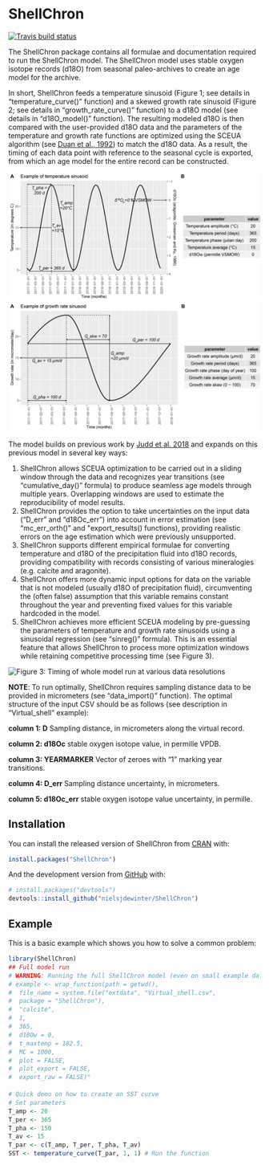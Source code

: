 
<!-- README.md is generated from README.Rmd. Please edit that file -->

# ShellChron

<!-- badges: start -->

[![Travis build
status](https://travis-ci.com/nielsjdewinter/ShellChron.svg?branch=master)](https://travis-ci.com/nielsjdewinter/ShellChron)
<!-- badges: end -->

The ShellChron package contains all formulae and documentation required
to run the ShellChron model. The ShellChron model uses stable oxygen
isotope records (d18O) from seasonal paleo-archives to create an age
model for the archive.

In short, ShellChron feeds a temperature sinusoid (Figure 1; see details
in “temperature\_curve()” function) and a skewed growth rate sinusoid
(Figure 2; see details in “growth\_rate\_curve()” function) to a d18O
model (see details in “d18O\_model()” function). The resulting modeled
d18O is then compared with the user-provided d18O data and the
parameters of the temperature and growth rate functions are optimized
using the SCEUA algorithm (see [Duan et
al., 1992](https://doi.org/10.1029/91WR02985)) to match the d18O data.
As a result, the timing of each data point with reference to the
seasonal cycle is exported, from which an age model for the entire
record can be constructed.

![Figure 1: Temperature sinusoid](man/figures/README-SSTcurve.png)
![Figure 2: Growth rate sinusoid](man/figures/README-GRcurve.png)

The model builds on previous work by [Judd et
al. 2018](https://doi.org/10.1016/j.palaeo.2017.09.034) and expands on
this previous model in several key ways:

1.  ShellChron allows SCEUA optimization to be carried out in a sliding
    window through the data and recognizes year transitions (see
    “cumulative\_day()” formula) to produce seamless age models
    through multiple years. Overlapping windows are used to estimate the
    reproducibility of model results.
2.  ShellChron provides the option to take uncertainties on the input
    data (“D\_err” and “d18Oc\_err”) into account in error estimation
    (see “mc\_err\_orth()” and "export\_results() functions), providing
    realistic errors on the age estimation which were previously
    unsupported.
3.  ShellChron supports different empirical formulae for converting
    temperature and d18O of the precipitation fluid into d18O records,
    providing compatibility with records consisting of various
    mineralogies (e.g. calcite and aragonite).
4.  ShellChron offers more dynamic input options for data on the
    variable that is not modeled (usually d18O of precipitation fluid),
    circumventing the (often false) assumption that this variable
    remains constant throughout the year and preventing fixed values for
    this variable hardcoded in the model.
5.  ShellChron achieves more efficient SCEUA modeling by pre-guessing
    the parameters of temperature and growth rate sinusoids using a
    sinusoidal regression (see “sinreg()” formula). This is an essential
    feature that allows ShellChron to process more optimization windows
    while retaining competitive processing time (see Figure 3).

![Figure 3: Timing of whole model run at various data
resolutions](man/figures/README-Timing.png)

**NOTE**: To run optimally, ShellChron requires sampling distance data
to be provided in micrometers (see “data\_import()” function). The
optimal structure of the input CSV should be as follows (see description
in “Virtual\_shell” example):

**column 1: D** Sampling distance, in micrometers along the virtual
record.

**column 2: d18Oc** stable oxygen isotope value, in permille VPDB.

**column 3: YEARMARKER** Vector of zeroes with “1” marking year
transitions.

**column 4: D\_err** Sampling distance uncertainty, in micrometers.

**column 5: d18Oc\_err** stable oxygen isotope value uncertainty, in
permille.

## Installation

You can install the released version of ShellChron from
[CRAN](https://CRAN.R-project.org) with:

``` r
install.packages("ShellChron")
```

And the development version from [GitHub](https://github.com/) with:

``` r
# install.packages("devtools")
devtools::install_github("nielsjdewinter/ShellChron")
```

## Example

This is a basic example which shows you how to solve a common problem:

``` r
library(ShellChron)
## Full model run
# WARNING: Running the full ShellChron model (even on small example data) always takes some time (usually in the order of 30-60 minutes)
# example <- wrap_function(path = getwd(),
#  file_name = system.file("extdata", "Virtual_shell.csv",
#  package = "ShellChron"),
#  "calcite",
#  1,
#  365,
#  d18Ow = 0,
#  t_maxtemp = 182.5,
#  MC = 1000,
#  plot = FALSE,
#  plot_export = FALSE,
#  export_raw = FALSE)"

# Quick demo on how to create an SST curve
# Set parameters
T_amp <- 20
T_per <- 365
T_pha <- 150
T_av <- 15
T_par <- c(T_amp, T_per, T_pha, T_av)
SST <- temperature_curve(T_par, 1, 1) # Run the function
```

